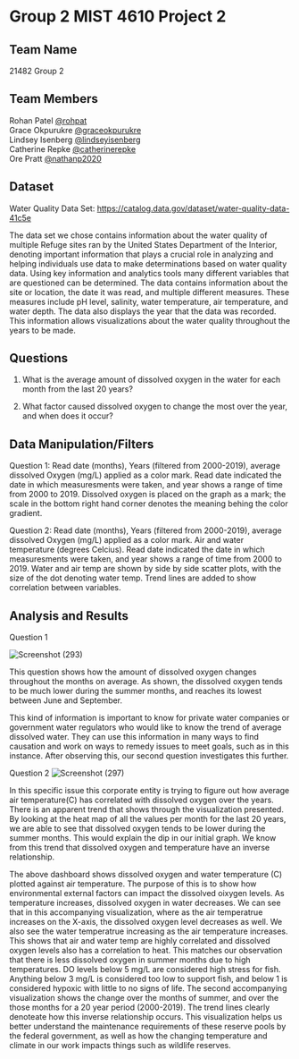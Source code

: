 # Group 2 MIST 4610 Project 2




## Team Name
21482 Group 2

## Team Members
Rohan Patel [@rohpat](https://github.com/rohpat)  <br>
Grace Okpurukre  [@graceokpurukre](https://github.com/graceokpurukre) <br>
Lindsey Isenberg [@lindseyisenberg](https://github.com/lindseyisenberg)  <br>
Catherine Repke  [@catherinerepke](https://github.com/catherinerepke) <br> 
Ore Pratt [@nathanp2020](https://github.com/nathanp2020) <br> 
## Dataset

Water Quality Data Set: https://catalog.data.gov/dataset/water-quality-data-41c5e

The data set we chose contains information about the water quality of multiple Refuge sites ran by the United States Department of the Interior, denoting important information that plays a crucial role in analyzing and helping individuals use data to make determinations based on water quality data. Using key information and analytics tools many different variables that are questioned can be determined.  The data contains information about the site or location, the date it was read, and multiple different measures. These measures include pH level, salinity, water temperature, air temperature, and water depth. The data also displays the year that the data was recorded. This information allows visualizations about the water quality throughout the years to be made. 

## Questions
1. What is the average amount of dissolved oxygen in the water for each month from the last 20 years?


2. What factor caused dissolved oxygen to change the most over the year, and when does it occur?

## Data Manipulation/Filters
Question 1: Read date (months), Years (filtered from 2000-2019), average dissolved Oxygen (mg/L) applied as a color mark. Read date indicated the date in which measuresments were taken, and year shows a range of time from 2000 to 2019.
Dissolved oxygen is placed on the graph as a mark; the scale in the bottom right hand corner denotes the meaning behing the color gradient.

Question 2:
Read date (months), Years (filtered from 2000-2019), average dissolved Oxygen (mg/L) applied as a color mark. Air and water temperature (degrees Celcius).  Read date indicated the date in which measuresments were taken, and year shows a range of time from 2000 to 2019. Water and air temp are shown by side by side scatter plots, with the size of the dot denoting water temp. Trend lines are added to show correlation between variables.
## Analysis and Results

Question 1

![Screenshot (293)](https://github.com/nathanp2020/SP-24-MIST4610-Group2-Project2/assets/148779254/b58c8464-28ef-42a8-95f2-a04e7f585f1a)

This question shows how the amount of dissolved oxygen changes throughout the months on average. As shown, the dissolved oxygen tends to be much lower during the 
summer months, and reaches its lowest between June and September. 

This kind of information is important to know for private water companies or government water regulators who would like to know the trend of average dissolved water.
They can use this information in many ways to find causation and work on ways to remedy issues to meet goals, such as in this instance.  After observing this, our second question investigates this further. 



Question 2
![Screenshot (297)](https://github.com/nathanp2020/SP-24-MIST4610-Group2-Project2/assets/148779254/811bb26b-cda5-4731-97eb-b258499c323a)


In this specific issue this corporate entity is trying to figure out how average air temperature(C) has correlated with dissolved oxygen over the years. There is an apparent trend that shows through the visualization presented. 
By looking at the heat map of all the values per month for the last 20 years, we are able 
to see that dissolved oxygen tends to be lower during the summer months. This would explain the dip in our initial graph. We know from this trend that dissolved oxygen and temperature have an inverse relationship.


The above dashboard shows dissolved oxygen and water temperature (C) plotted against air temperature. The purpose of this is to show how environmental external factors can impact the dissolved oixygen levels. As temperature increases, dissolved oxygen in water decreases. We can see that in this accompanying visualization, where as the air temperatrue increases on the X-axis, the dissolved oxygen level decreases as well. We also see the water temperatrue increasing as the air temperature increases. This shows that air and water temp are highly correlated and dissolved oxygen levels also has a correlation to heat. This matches our observation that there is less dissolved oxygen in summer months due to high temperatures.
DO levels below 5 mg/L are considered high stress for fish. Anything below 3 mg/L is considered too low to support fish, and below 1 is considered hypoxic with little to no signs of life.
The second accompanying visualization shows the change over the months of summer, and over the those months for a 20 year period (2000-2019). The trend lines clearly denoteate how this inverse relationship occurs. This visualization helps us better understand the maintenance requirements of these reserve pools by the federal government, as well as how the changing temperature and climate in our work impacts things such as wildlife reserves. 
